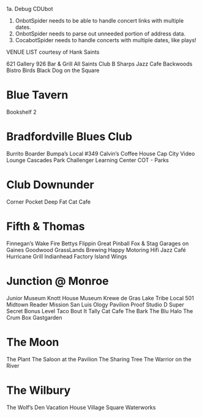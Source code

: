 1a. Debug CDUbot
1.  OnbotSpider needs to be able to handle concert links with multiple dates.
2.  OnbotSpider needs to parse out unneeded portion of address data.
3.  CocabotSpider needs to handle concerts with multiple dates, like plays!


VENUE LIST courtesy of Hank Saints

621 Gallery
926 Bar & Grill
All Saints Club
B Sharps Jazz Cafe
Backwoods Bistro
Birds
Black Dog on the Square
# Blue Tavern
Bookshelf 2
# Bradfordville Blues Club
Burrito Boarder
Bumpa’s Local #349
Calvin’s Coffee House
Cap City Video Lounge
Cascades Park
Challenger Learning Center
COT - Parks
# Club Downunder
Corner Pocket
Deep
Fat Cat Cafe
# Fifth & Thomas
Finnegan’s Wake
Fire Bettys
Flippin Great Pinball
Fox & Stag
Garages on Gaines
Goodwood
GrassLands Brewing
Happy Motoring
Hifi Jazz Café
Hurricane Grill
Indianhead Factory
Island Wings
# Junction @ Monroe
Junior Museum
Knott House Museum
Krewe de Gras
Lake Tribe
Local 501
Midtown Reader
Mission San Luis
Ology
Pavilion
Proof
Studio D
Super Secret Bonus Level
Taco Bout It
Tally Cat Cafe
The Bark
The Blu Halo
The Crum Box Gastgarden
# The Moon
The Plant
The Saloon at the Pavilion
The Sharing Tree
The Warrior on the River
# The Wilbury
The Wolf’s Den
Vacation House
Village Square
Waterworks

